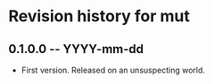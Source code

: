 # Revision history for mut

## 0.1.0.0 -- YYYY-mm-dd

* First version. Released on an unsuspecting world.

